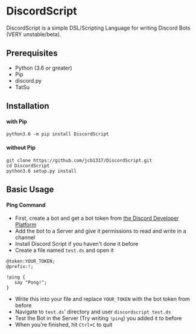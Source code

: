 # DiscordScript
DiscordScript is a simple DSL/Scripting Language for writing Discord Bots (VERY unstable/beta).
## Prerequisites
* Python (3.6 or greater)
* Pip
* discord.py
* TatSu
## Installation
#### with Pip
```
python3.6 -m pip install DiscordScript
```
#### without Pip
```
git clone https://github.com/jcb1317/DiscordScript.git
cd DiscordScript
python3.6 setup.py install
```

## Basic Usage
#### Ping Command
* First, create a bot and get a bot token from [the Discord Developer Platform](https://discordapp.com/developers/applications/me)
* Add the bot to a Server and give it permissions to read and write in a channel
* Install Discord Script if you haven't done it before
* Create a file named `test.ds` and open it


```
@token:YOUR_TOKEN;
@prefix:!;

!ping {
   say "Pong!";
}
```


* Write this into your file and replace `YOUR_TOKEN` with the bot token from before
* Navigate to `test.ds`' directory and user `discordscript test.ds`
* Test the Bot in the Server (Try writing `!ping`) you added it to before
* When you're finished, hit `Ctrl+C` to quit
